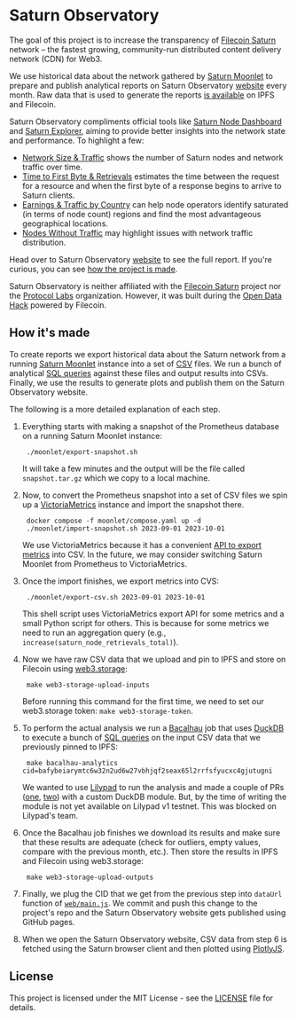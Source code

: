 # Saturn Observatory

The goal of this project is to increase the transparency of [Filecoin Saturn](https://saturn.tech) network – the fastest growing, community-run distributed content delivery network (CDN) for Web3.

We use historical data about the network gathered by [Saturn Moonlet](https://github.com/31z4/saturn-moonlet) to prepare and publish analytical reports on Saturn Observatory [website](https://31z4.github.io/saturn-observatory) every month. Raw data that is used to generate the reports [is available](https://ipfs.io/ipfs/bafybeib4mvhfuly764igrqvlwknsc23xquj3sbvbjwfrwritpfwfkg4e3e) on IPFS and Filecoin.

Saturn Observatory compliments official tools like [Saturn Node Dashboard](https://dashboard.saturn.tech) and [Saturn Explorer](https://explorer.saturn.tech), aiming to provide better insights into the network state and performance. To highlight a few:

* [Network Size & Traffic](https://31z4.github.io/saturn-observatory#network-size-and-traffic) shows the number of Saturn nodes and network traffic over time.
* [Time to First Byte & Retrievals](https://31z4.github.io/saturn-observatory#ttfb-and-retrievals) estimates the time between the request for a resource and when the first byte of a response begins to arrive to Saturn clients.
* [Earnings & Traffic by Country](https://31z4.github.io/saturn-observatory#earnings-and-traffic-by-country) can help node operators identify saturated (in terms of node count) regions and find the most advantageous geographical locations.
* [Nodes Without Traffic](https://31z4.github.io/saturn-observatory#nodes-without-traffic) may highlight issues with network traffic distribution.

Head over to Saturn Observatory [website](https://31z4.github.io/saturn-observatory) to see the full report. If you're curious, you can see [how the project is made](#how-its-made).

Saturn Observatory is neither affiliated with the [Filecoin Saturn](https://github.com/filecoin-saturn) project nor the [Protocol Labs](https://protocol.ai) organization.
However, it was built during the [Open Data Hack](https://ethglobal.com/showcase/saturn-moonlet-c4583) powered by Filecoin.

## How it's made

To create reports we export historical data about the Saturn network from a running [Saturn Moonlet](http://demo.moonlet.zanko.dev) instance into a set of [CSV](https://en.wikipedia.org/wiki/Comma-separated_values) files. We run a bunch of analytical [SQL queries](analytics.sql) against these files and output results into CSVs. Finally, we use the results to generate plots and publish them on the Saturn Observatory website.

The following is a more detailed explanation of each step.

1. Everything starts with making a snapshot of the Prometheus database on a running Saturn Moonlet instance:

        ./moonlet/export-snapshot.sh

    It will take a few minutes and the output will be the file called `snapshot.tar.gz` which we copy to a local machine.

2. Now, to convert the Prometheus snapshot into a set of CSV files we spin up a [VictoriaMetrics](https://victoriametrics.com/products/open-source/) instance and import the snapshot there.

        docker compose -f moonlet/compose.yaml up -d
        ./moonlet/import-snapshot.sh 2023-09-01 2023-10-01

    We use VictoriaMetrics because it has a convenient [API to export metrics](https://docs.victoriametrics.com/url-examples.html#apiv1exportcsv) into CSV. In the future, we may consider switching Saturn Moonlet from Prometheus to VictoriaMetrics.

3. Once the import finishes, we export metrics into CVS:

        ./moonlet/export-csv.sh 2023-09-01 2023-10-01

    This shell script uses VictoriaMetrics export API for some metrics and a small Python script for others. This is because for some metrics we need to run an aggregation query (e.g., `increase(saturn_node_retrievals_total)`).

4. Now we have raw CSV data that we upload and pin to IPFS and store on Filecoin using [web3.storage](https://web3.storage):

        make web3-storage-upload-inputs

    Before running this command for the first time, we need to set our web3.storage token: `make web3-storage-token`.

5. To perform the actual analysis we run a [Bacalhau]() job that uses [DuckDB]() to execute a bunch of [SQL queries](analytics.sql) on the input CSV data that we previously pinned to IPFS:

        make bacalhau-analytics cid=bafybeiarymtc6w32n2ud6w27vbhjqf2seax65l2rrfsfyucxc4gjutugni

    We wanted to use [Lilypad](https://docs.lilypadnetwork.org) to run the analysis and made a couple of PRs ([one](https://github.com/bacalhau-project/lilypad-modicum/pull/80), [two](https://github.com/bacalhau-project/lilypad-docs/pull/9)) with a custom DuckDB module. But, by the time of writing the module is not yet available on Lilypad v1 testnet. This was blocked on Lilypad's team.

6. Once the Bacalhau job finishes we download its results and make sure that these results are adequate (check for outliers, empty values, compare with the previous month, etc.). Then store the results in IPFS and Filecoin using web3.storage:

        make web3-storage-upload-outputs

7. Finally, we plug the CID that we get from the previous step into `dataUrl` function of [`web/main.js`](web/main.js). We commit and push this change to the project's repo and the Saturn Observatory website gets published using GitHub pages.

8. When we open the Saturn Observatory website, CSV data from step 6 is fetched using the Saturn browser client and then plotted using [PlotlyJS](https://plotly.com/javascript).

## License

This project is licensed under the MIT License - see the [LICENSE](LICENSE) file for details.
